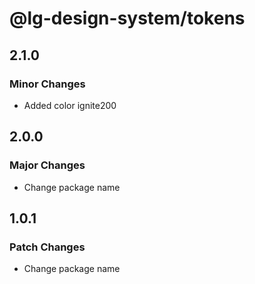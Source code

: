 # @lg-design-system/tokens

## 2.1.0

### Minor Changes

- Added color ignite200

## 2.0.0

### Major Changes

- Change package name

## 1.0.1

### Patch Changes

- Change package name
